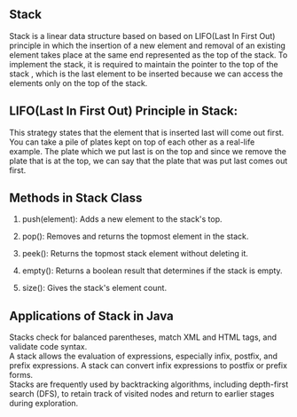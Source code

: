 <h2>Stack</h2>
Stack is a linear data structure based on based on LIFO(Last In First Out) principle in which the insertion of a new element and removal of an existing element takes place at the same end represented as the top of the stack.
To implement the stack, it is required to maintain the pointer to the top of the stack , which is the last element to be inserted because we can access the elements only on the top of the stack.

<h2>LIFO(Last In First Out) Principle in Stack:</h2>

This strategy states that the element that is inserted last will come out first. You can take a pile of plates kept on top of each other as a real-life example. The plate which we put last is on the top and since we remove the plate that is at the top, we can say that the plate that was put last comes out first.

<h2>Methods in Stack Class</h2>

1. push(element): Adds a new element to the stack's top.

2. pop(): Removes and returns the topmost element in the stack.

3. peek(): Returns the topmost stack element without deleting it.

4. empty(): Returns a boolean result that determines if the stack is empty.

5. size(): Gives the stack's element count.

<h2>Applications of Stack in Java</h2>

Stacks check for balanced parentheses, match XML and HTML tags, and validate code syntax.<br>
A stack allows the evaluation of expressions, especially infix, postfix, and prefix expressions. A stack can convert infix expressions to postfix or prefix forms.<br>
Stacks are frequently used by backtracking algorithms, including depth-first search (DFS), to retain track of visited nodes and return to earlier stages during exploration.